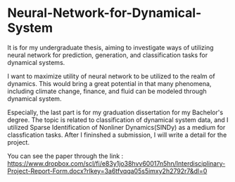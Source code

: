 # Neural-Network-for-Dynamical-System
It is for my undergraduate thesis, aiming to investigate ways of utilizing neural network for prediction, generation, and classification tasks for dynamical systems.

I want to maximize utility of neural network to be utilized to the realm of dynamics. This would bring a great potential in that many phenomena, including climate change, finance, and fluid can be modeled through dynamical system.

Especially, the last part is for my graduation dissertation for my Bachelor's degree. The topic is related to classification of dynamical system data, and I utilized Sparse Identification of Nonliner Dynamics(SINDy) as a medium for classfication tasks. After I fininshed a submission, I will write a detail for the project.

You can see the paper through the link : https://www.dropbox.com/scl/fi/e83y1jo38hvv60017n5hn/Interdisciplinary-Project-Report-Form.docx?rlkey=3a6tfvqqa05s5imxy2h2792r7&dl=0
